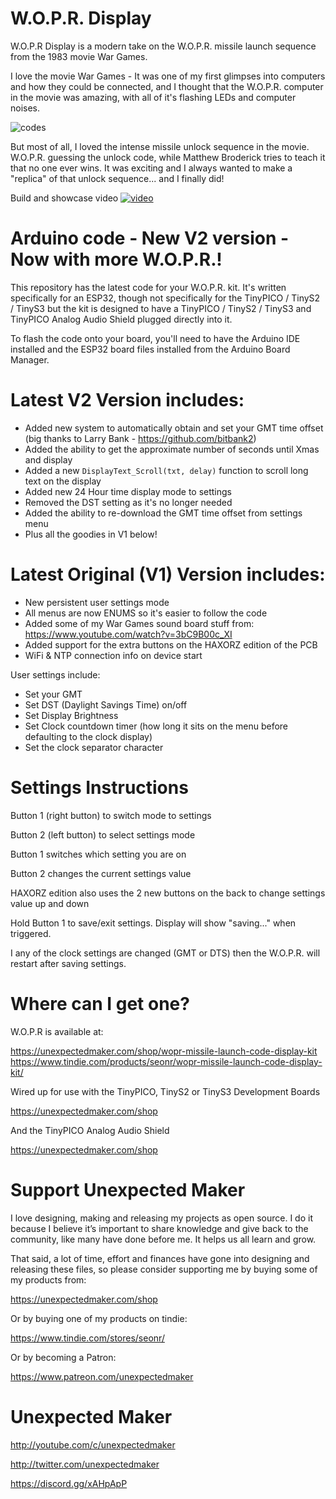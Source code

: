 # W.O.P.R. Display

W.O.P.R Display is a modern take on the W.O.P.R. missile launch sequence from the 1983 movie War Games.

I love the movie War Games - It was one of my first glimpses into computers and how they could be connected, and I thought that the W.O.P.R. computer in the movie was amazing, with all of it's flashing LEDs and computer noises.

![codes](http://3sprockets.com.au/um/projects/wopr/wopr_codes.gif "")

But most of all, I loved the intense missile unlock sequence in the movie. W.O.P.R. guessing the unlock code, while Matthew Broderick tries to teach it that no one ever wins. It was exciting and I always wanted to make a "replica" of that unlock sequence... and I finally did!

Build and showcase video
[![video](http://3sprockets.com.au/um/projects/wopr/video_thumbnail.jpg)](https://youtu.be/dfT-OtWHfys)


# Arduino code - New V2 version - Now with more W.O.P.R.!

This repository has the latest code for your W.O.P.R. kit. It's written specifically for an ESP32, though not specifically for the TinyPICO / TinyS2 / TinyS3 but the kit is designed to have a TinyPICO / TinyS2 / TinyS3 and TinyPICO Analog Audio Shield plugged directly into it.  

To flash the code onto your board, you'll need to have the Arduino IDE installed and the ESP32 board files installed from the Arduino Board Manager.

# Latest V2 Version includes:

- Added new system to automatically obtain and set your GMT time offset (big thanks to Larry Bank - https://github.com/bitbank2)
- Added the ability to get the approximate number of seconds until Xmas and display
- Added a new `DisplayText_Scroll(txt, delay)` function to scroll long text on the display
- Added new 24 Hour time display mode to settings
- Removed the DST setting as it's no longer needed
- Added the ability to re-download the GMT time offset from settings menu
- Plus all the goodies in V1 below!


# Latest Original (V1) Version includes:

- New persistent user settings mode
- All menus are now ENUMS so it's easier to follow the code
- Added some of my War Games sound board stuff from: https://www.youtube.com/watch?v=3bC9B00c_XI
- Added support for the extra buttons on the HAXORZ edition of the PCB
- WiFi & NTP connection info on device start 

User settings include:

- Set your GMT
- Set DST (Daylight Savings Time) on/off
- Set Display Brightness
- Set Clock countdown timer (how long it sits on the menu before defaulting to the clock display)
- Set the clock separator character

# Settings Instructions
Button 1 (right button) to switch mode to settings

Button 2 (left button) to select settings mode

Button 1 switches which setting you are on

Button 2 changes the current settings value

HAXORZ edition also uses the 2 new buttons on the back to change settings value up and down 

Hold Button 1 to save/exit settings. Display will show "saving..." when triggered. 

I any of the clock settings are changed (GMT or DTS) then the W.O.P.R. will restart after saving settings.

# Where can I get one?

W.O.P.R is available at:

https://unexpectedmaker.com/shop/wopr-missile-launch-code-display-kit
https://www.tindie.com/products/seonr/wopr-missile-launch-code-display-kit/

Wired up for use with the TinyPICO, TinyS2 or TinyS3 Development Boards

https://unexpectedmaker.com/shop

And the TinyPICO Analog Audio Shield

https://unexpectedmaker.com/shop



# Support Unexpected Maker

I love designing, making and releasing my projects as open source. I do it because I believe it’s important to share knowledge and give back to the community, like many have done before me. It helps us all learn and grow.

That said, a lot of time, effort and finances have gone into designing and releasing these files, so please consider supporting me by buying some of my products from:

https://unexpectedmaker.com/shop

Or by buying one of my products on tindie:

https://www.tindie.com/stores/seonr/

Or by becoming a Patron:

https://www.patreon.com/unexpectedmaker


# Unexpected Maker
http://youtube.com/c/unexpectedmaker

http://twitter.com/unexpectedmaker

https://discord.gg/xAHpApP
